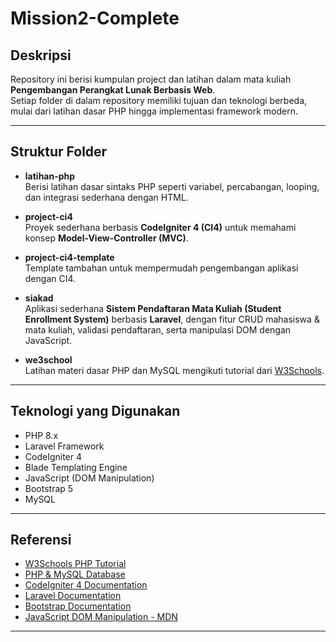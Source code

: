 # Mission2-Complete

## Deskripsi
Repository ini berisi kumpulan project dan latihan dalam mata kuliah **Pengembangan Perangkat Lunak Berbasis Web**.  
Setiap folder di dalam repository memiliki tujuan dan teknologi berbeda, mulai dari latihan dasar PHP hingga implementasi framework modern.  

---

## Struktur Folder
- **latihan-php**  
  Berisi latihan dasar sintaks PHP seperti variabel, percabangan, looping, dan integrasi sederhana dengan HTML.

- **project-ci4**  
  Proyek sederhana berbasis **CodeIgniter 4 (CI4)** untuk memahami konsep **Model-View-Controller (MVC)**.

- **project-ci4-template**  
  Template tambahan untuk mempermudah pengembangan aplikasi dengan CI4.

- **siakad**  
  Aplikasi sederhana **Sistem Pendaftaran Mata Kuliah (Student Enrollment System)** berbasis **Laravel**, dengan fitur CRUD mahasiswa & mata kuliah, validasi pendaftaran, serta manipulasi DOM dengan JavaScript.

- **we3school**  
  Latihan materi dasar PHP dan MySQL mengikuti tutorial dari [W3Schools](https://www.w3schools.com/php/).

---

## Teknologi yang Digunakan
- PHP 8.x  
- Laravel Framework  
- CodeIgniter 4  
- Blade Templating Engine  
- JavaScript (DOM Manipulation)  
- Bootstrap 5  
- MySQL  

---

## Referensi
- [W3Schools PHP Tutorial](https://www.w3schools.com/php/)  
- [PHP & MySQL Database](https://www.w3schools.com/php/php_mysql_intro.asp)  
- [CodeIgniter 4 Documentation](https://codeigniter.com/user_guide/intro/index.html)  
- [Laravel Documentation](https://laravel.com/docs)  
- [Bootstrap Documentation](https://getbootstrap.com/docs/5.0/getting-started/introduction/)  
- [JavaScript DOM Manipulation - MDN](https://developer.mozilla.org/en-US/docs/Web/API/Document_Object_Model/Introduction)  

---
